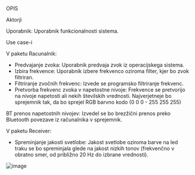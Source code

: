 OPIS

Aktorji

Uporabnik: Uporabnik funkcionalnosti sistema.

Use case-i

V paketu Racunalnik:

 - Predvajanje zvoka: Uporabnik predvaja zvok iz operacijskega sistema.
 - Izbira frekvence: Uporabnik izbere frekvenco oziroma filter, kjer bo zvok filtriran.
 - Filtriranje zvočnih frekvenc: Izvede se programsko filtriranje frekvenc.
 - Pretvorba frekvenc zvoka v napetostne nivoje: Frekvence se pretvorijo na nivoje napetosti ali nekih številskih vrednosti. Najverjetneje bo sprejemnik tak, da bo sprejel RGB barvno kodo (0 0 0 - 255 255 255)

BT prenos napetostnih nivojev: Izvedel se bo brezžični prenos preko Bluetooth povezave iz računalnika v sprejemnik.

V paketu Receiver:

 - Spreminjanje jakosti svetlobe: Jakost svetlobe oziroma barve na led traku se bo spreminjala glede na jakost nizkih tonov (frekvenčno v obratno smer, od približno 20 Hz do izbrane vrednosti).

![image](https://github.com/TUrbanc/Projekt/assets/147034095/d5a693a1-e6c8-4a46-9c82-383c5181eb63)
